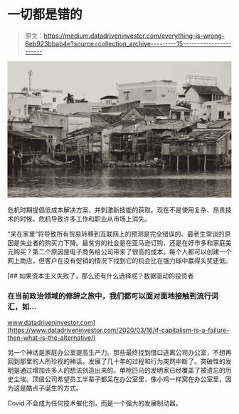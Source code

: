 # 一切都是错的

> 原文：<https://medium.datadriveninvestor.com/everything-is-wrong-8eb923bbab4e?source=collection_archive---------15----------------------->

![](img/4d07a306c72a0199a655aa369b8a8014.png)

危机时期提倡低成本解决方案，并刺激新技能的获取。现在不是使用复杂、昂贵技术的时候。危机导致许多工作和职业从市场上消失。

“呆在家里”将导致所有贸易转移到互联网上的预测是完全错误的。最老生常谈的原因是失业者的购买力下降。最贫穷的社会是在亚马逊订购，还是在好市多和家庭美元购买？第二个原因是电子商务给公司带来了很高的成本。每个人都可以创建一个网上商店，但客户在没有促销的情况下找到它的机会比在强力球中赢得头奖还低。

[](https://www.datadriveninvestor.com/2020/03/16/if-capitalism-is-a-failure-then-what-is-the-alternative/) [## 如果资本主义失败了，那么还有什么选择呢？数据驱动的投资者

### 在当前政治领域的修辞之旅中，我们都可以面对面地接触到流行词汇，如…

www.datadriveninvestor.com](https://www.datadriveninvestor.com/2020/03/16/if-capitalism-is-a-failure-then-what-is-the-alternative/) 

另一个神话是家庭办公室提高生产力。那些最终找到借口逃离公司办公室，不想再回到那里的人所珍视的神话。发展了几十年的过程和行为突然中断了。突破性的发明是通过增加许多人的想法创造出来的。单枪匹马的发明家已经覆盖了被遗忘的历史尘埃。顶级公司希望员工半辈子都呆在办公室里，像小鸡一样窝在办公室里，因为这是酷点子诞生的方式。

Covid 不会成为任何技术催化剂，而是一个强大的发展制动器。